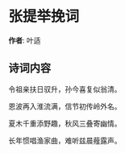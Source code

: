 # 张提举挽词

**作者**: 叶适

## 诗词内容

令祖亲扶日驭升，孙今喜复似翁清。

恩波再入淮流满，信节初传岭外名。

夏木千重添野趣，秋风三叠寄幽情。

长年惯唱渔家曲，难听兹晨薤露声。

